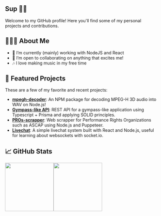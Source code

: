 ## Sup 👋🏻

Welcome to my GitHub profile! Here you'll find some of my personal projects and contributions.

## 👨🏻‍💻 About Me

- 🌱 I’m currently (mainly) working with NodeJS and React
- 👯 I’m open to collaborating on anything that excites me!
- 🎶 I love making music in my free time

## 🚀 Featured Projects

These are a few of my favorite and recent projects:

- [**mpegh-decoder**](https://github.com/RogerBambinetti/mpegh-decoder): An NPM package for decoding MPEG-H 3D audio into WAV on Node.js!
- [**Gympass-like API**](https://github.com/RogerBambinetti/gympass-like-api-solid-nodejs): REST API for a gympass-like application using Typescript + Prisma and applying SOLID principles.
- [**PROs-scrapper**](https://github.com/RogerBambinetti/PROs-scrapper-nodejs): Web scrapper for Performance Rights Organizations such as ASCAP using Node.js and Puppeteer.
- [**Livechat**](https://github.com/RogerBambinetti/live-chat-nodejs-reactjs): A simple livechat system built with React and Node.js, useful for learning about websockets with socket.io.

## 📈 GitHub Stats

<div style="display: flex;">
  <img height="160em" src="https://github-readme-stats.vercel.app/api?username=RogerBambinetti&show_icons=true&theme=dracula&include_all_commits=true&count_private=true"/>
  <img height="160em" src="https://github-readme-stats.vercel.app/api/top-langs/?username=RogerBambinetti&layout=compact&langs_count=7&theme=dracula&hide=c,c%2B%2B"/>
</div>
